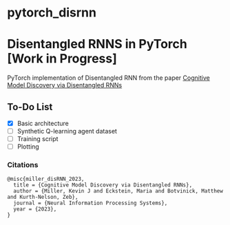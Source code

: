 # pytorch_disrnn
# Disentangled RNNS in PyTorch [Work in Progress]

PyTorch implementation of Disentangled RNN from the paper [Cognitive Model Discovery via Disentangled RNNs](https://proceedings.neurips.cc/paper_files/paper/2023/file/c194ced51c857ec2c1928b02250e0ac8-Paper-Conference.pdf)

## To-Do List
 - [x] Basic architecture
 - [ ] Synthetic Q-learning agent dataset
 - [ ] Training script
 - [ ] Plotting

### Citations
```
@misc{miller_disRNN_2023,
  title = {Cognitive Model Discovery via Disentangled RNNs},
  author = {Miller, Kevin J and Eckstein, Maria and Botvinick, Matthew and Kurth-Nelson, Zeb},
  journal = {Neural Information Processing Systems},
  year = {2023},
}
```
